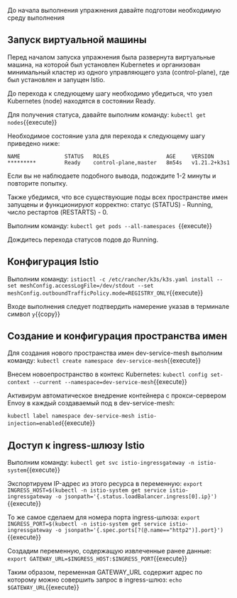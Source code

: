 До начала выполнения упражнения давайте подготови необходимую среду выполнения

## Запуск виртуальной машины

Перед началом запуска упражнения была развернута виртуальные машина, на которой был установлен Kubernetes и организован минимальный кластер из одного управляющего узла (control-plane), где был установлен и запущен Istio.

До перехода к следующему шагу необходимо убедиться, что узел Kubernetes (node) находятся в состоянии Ready.

Для получения статуса, давайте выполним команду: `kubectl get nodes`{{execute}}

Необходимое состояние узла для перехода к следующему шагу приведено ниже:
```
NAME              STATUS   ROLES                  AGE     VERSION
*********         Ready    control-plane,master   8m54s   v1.21.2+k3s1
```

Если вы не наблюдаете подобного вывода, подождите 1-2 минуты и повторите попытку.

Также убедимся, что все существующие поды всех пространстве имен запущены и функционируют корректно: статус (STATUS) - Running, число рестартов (RESTARTS) - 0.

Выполним команду: `kubectl get pods --all-namespaces `{{execute}}

Дождитесь перехода статусов подов до Running.

## Конфигурация Istio

Выполним команду: `istioctl -c /etc/rancher/k3s/k3s.yaml install --set meshConfig.accessLogFile=/dev/stdout --set meshConfig.outboundTrafficPolicy.mode=REGISTRY_ONLY`{{execute}}

Входе выполнения следует подтвердить намерение указав в терминале символ `y`{{copy}}

## Создание и конфигурация пространства имен

Для создания нового пространства имен dev-service-mesh выполним команду: `kubectl create namespace dev-service-mesh`{{execute}}

Внесем новоепространство в контекс Kubernetes: `kubectl config set-context --current --namespace=dev-service-mesh`{{execute}}

Активирум автоматическое внедрение контейнера с прокси-сервером Envoy в каждый создаваемый под в dev-service-mesh:

`kubectl label namespace dev-service-mesh istio-injection=enabled`{{execute}}

## Доступ к ingress-шлюзу Istio

Выполним команду:
`kubectl get svc istio-ingressgateway -n istio-system`{{execute}}

Экспортируем IP-адрес из этого ресурса в переменную:
`export INGRESS_HOST=$(kubectl -n istio-system get service istio-ingressgateway -o jsonpath='{.status.loadBalancer.ingress[0].ip}')`{{execute}}

То же самое сделаем для номера порта ingress-шлюза:
`export INGRESS_PORT=$(kubectl -n istio-system get service istio-ingressgateway -o jsonpath='{.spec.ports[?(@.name=="http2")].port}')`{{execute}}

Создадим переменную, содержащую извлеченные ранее данные:
`export GATEWAY_URL=$INGRESS_HOST:$INGRESS_PORT`{{execute}}

Таким образом, переменная GATEWAY_URL содержит адрес по которому можно совершить запрос в ingress-шлюз:
`echo $GATEWAY_URL`{{execute}}
